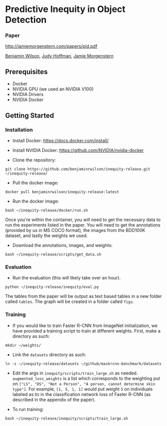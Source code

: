 # Predictive Inequity in Object Detection

### Paper

http://jamiemorgenstern.com/papers/pid.pdf

[Benjamin Wilson](https://github.com/benjaminrwilson), [Judy Hoffman](https://people.eecs.berkeley.edu/~jhoffman/), [Jamie Morgenstern](http://jamiemorgenstern.com)

## Prerequisites
- Docker
- NVIDIA GPU (we used an NVIDIA V100)
- NVIDIA Drivers
- NVIDIA Docker

## Getting Started
### Installation

- Install Docker: https://docs.docker.com/install/
- Install NVIDIA Docker: https://github.com/NVIDIA/nvidia-docker

- Clone the repository:

```
git clone https://github.com/benjaminrwilson/inequity-release.git ~/inequity-release/
```

- Pull the docker image:

```
docker pull benjaminrwilson/inequity-release:latest
```

- Run the docker image:

```
bash ~/inequity-release/docker/run.sh
```

Once you're within the container, you will need to get the necessary data to run the experiments listed in the paper. You will need to get the annotations (provided by us in MS COCO format), the images from the BDD100K dataset, and lastly the weights we used.

- Download the annotations, images, and weights:

```
bash ~/inequity-release/scripts/get_data.sh
```

### Evaluation

- Run the evaluation (this will likely take over an hour).
```
python ~/inequity-release/inequity/eval.py
```

The tables from the paper will be output as text based tables in a new folder called ```tables```. The graph will be created in a folder called ```figs```.

### Training

- If you would like to train Faster R-CNN from ImageNet initialization, we have provided a training script to train at different weights. First, make a directory as such:

```
mkdir ~/weights/
```

- Link the ```datasets``` directory as such:

```
ln -s ~/inequity-release/datasets ~/github/maskrcnn-benchmark/datasets
```

- Edit the args in ```inequity/scripts/train_large.sh``` as needed. ```augmented_loss_weights``` is a list which corresponds to the weighting put on ```["LS", "DS", "Not a Person", "A person, cannot determine skin type"]```. For example, ```[1, 5, 1, 1]``` would put weight ```5``` on individuals labeled as ```DS``` in the classification network loss of Faster R-CNN (as described in the appendix of the paper).

- To run training:

```
bash ~/inequity-release/inequity/scripts/train_large.sh
```
